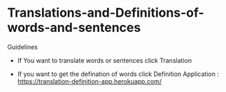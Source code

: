 # Translations-and-Definitions-of-words-and-sentences
Guidelines

* If You want to translate words or sentences click Translation

* If you want to get the defination of words click Definition
Application : https://translation-definition-app.herokuapp.com/
